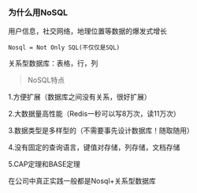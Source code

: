### 为什么用NoSQL

用户信息，社交网络，地理位置等数据的爆发式增长

```
Nosql = Not Only SQL(不仅仅是SQL)
```

关系型数据库：表格，行，列

> NoSQL特点

1.方便扩展（数据库之间没有关系，很好扩展）

2.大数据量高性能（Redis一秒可以写8万次，读11万次）

3.数据类型是多样型的（不需要事先设计数据库！随取随用）

4.没有固定的查询语言，键值对存储，列存储，文档存储

5.CAP定理和BASE定理



在公司中真正实践一般都是Nosql+关系型数据库